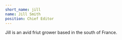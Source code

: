 ```yaml
---
short_name: jill
name: Jill Smith
position: Chief Editor
---
```

Jill is an avid friut grower based in the south of France.
